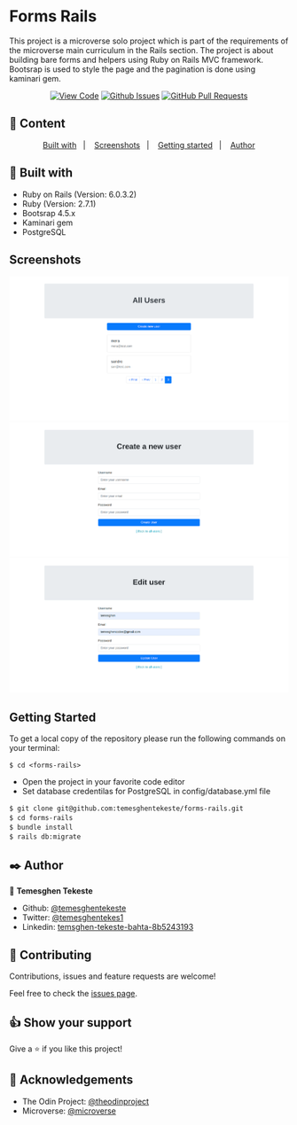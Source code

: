 # Forms Rails

This project is a microverse solo project which is part of the requirements of the microverse main curriculum in the Rails section. The project is about building bare forms and helpers using Ruby on Rails MVC framework. Bootsrap is used to style the page and the pagination is done using kaminari gem.
      

<div align="center">

[![View Code](https://img.shields.io/badge/View%20-Code-green)](https://github.com/temesghentekeste/forms-rails/tree/feature/bare-metal-form)
[![Github Issues](https://img.shields.io/badge/GitHub-Issues-orange)](https://github.com/temesghentekeste/forms-rails/issues)
[![GitHub Pull Requests](https://img.shields.io/badge/GitHub-Pull%20Requests-blue)](https://github.com/temesghentekeste/forms-rails/pulls)

</div>

## 📝 Content

<p align="center">
<a href="#with">Built with</a>&nbsp;&nbsp;&nbsp;|&nbsp;&nbsp;&nbsp;
<a href="#sc">Screenshots</a>&nbsp;&nbsp;&nbsp;|&nbsp;&nbsp;&nbsp;
<a href="#gs">Getting started</a>&nbsp;&nbsp;&nbsp;|&nbsp;&nbsp;&nbsp;
<a href="#author">Author</a>
</p>

## 🔧 Built with<a name = "with"></a>

- Ruby on Rails (Version: 6.0.3.2)
- Ruby (Version: 2.7.1)
- Bootsrap 4.5.x
- Kaminari gem
- PostgreSQL




## Screenshots <a name = "sc"></a>

![screenshot](./app/assets/images/all-users.png)
![screenshot](./app/assets/images/create-user.png)
![screenshot](./app/assets/images/edit-user.png)


## Getting Started <a name = "gs"></a>

To get a local copy of the repository please run the following commands on your terminal:

```
$ cd <forms-rails>
```
- Open the project in your favorite code editor
- Set database credentilas for PostgreSQL in config/database.yml file
~~~bash
$ git clone git@github.com:temesghentekeste/forms-rails.git
$ cd forms-rails
$ bundle install
$ rails db:migrate  
~~~



## ✒️  Author <a name = "author"></a>

👤 **Temesghen Tekeste**

- Github: [@temesghentekeste](https://github.com/temesghentekeste)
- Twitter: [@temesghentekes1](https://twitter.com/temesghentekes1)
- Linkedin: [temsghen-tekeste-bahta-8b5243193](https://www.linkedin.com/in/temesghentekeste/)


## 🤝 Contributing

Contributions, issues and feature requests are welcome!

Feel free to check the [issues page](https://github.com/temesghentekeste/forms-rails/issues).


## 👍 Show your support

Give a ⭐️ if you like this project!

## :clap: Acknowledgements

- The Odin Project: [@theodinproject](https://www.theodinproject.com/)
- Microverse: [@microverse](https://www.microverse.org/)
